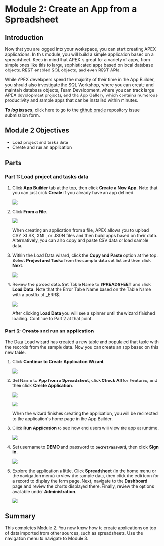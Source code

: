 # Module 2: Create an App from a Spreadsheet

## Introduction

Now that you are logged into your workspace, you can start creating APEX applications. In this module, you will build a simple application based on a spreadsheet. Keep in mind that APEX is great for a variety of apps, from simple ones like this to large, sophisticated apps based on local database objects, REST enabled SQL objects, and even REST APIs.

While APEX developers spend the majority of their time in the App Builder, you should also investigate the SQL Workshop, where you can create and maintain database objects, Team Development, where you can track large APEX development projects, and the App Gallery, which contains numerous productivity and sample apps that can be installed within minutes.

***To log issues***, click here to go to the [github oracle](https://github.com/oracle/learning-library/issues/new) repository issue submission form.

## Module 2 Objectives

- Load project and tasks data
- Create and run an application

## Parts

### **Part 1:** Load project and tasks data

1. Click **App Builder** tab at the top, then click **Create a New App**. Note that you can just click **Create** if you already have an app defined.

   ![](images/2/create-a-new-app.png)

2. Click **From a File**.

   ![](images/2/from-a-file.png)

   When creating an application from a file, APEX allows you to upload CSV, XLSX, XML, or JSON files and then build apps based on their data. Alternatively, you can also copy and paste CSV data or load sample data. 

3. Within the Load Data wizard, click the **Copy and Paste** option at the top. Select **Project and Tasks** from the sample data set list and then click **Next**.

   ![](images/2/project-and-tasks-data.png)

4. Review the parsed data. Set Table Name to **SPREADSHEET** and click **Load Data**. Note that the Error Table Name based on the Table Name with a postfix of \_ERR$.

   ![](images/2/load-data-settings.png)

   After clicking **Load Data** you will see a spinner until the wizard finished loading. Continue to Part 2 at that point.

### **Part 2:** Create and run an application

The Data Load wizard has created a new table and populated that table with the records from the sample data. Now you can create an app based on this new table.

1. Click **Continue to Create Application Wizard**.

   ![](images/2/load-data-results.png)

2. Set Name to **App from a Spreadsheet**, click **Check All** for Features, and then click **Create Application**.

   ![](images/2/create-app-options.png)
  
   ![](images/2/create-app-options-2.png)

   When the wizard finishes creating the application, you will be redirected to the application's home page in the App Builder.

3. Click **Run Application** to see how end users will view the app at runtime.

   ![](images/2/run-app.png)

4. Set username to **DEMO** and password to **`SecretPassw0rd`**, then click **Sign In**. 

   ![](images/2/sign-in.png)

5. Explore the application a little. Click **Spreadsheet** (in the home menu or the navigation menu) to view the sample data, then click the edit icon for a record to display the form page. Next, navigate to the **Dashboard** page and review the charts displayed there. Finally, review the options available under **Administration**.

   ![](images/2/app-home-page.png)

## Summary

This completes Module 2. You now know how to create applications on top of data imported from other sources, such as spreadsheets. Use the navigation menu to navigate to Module 3.